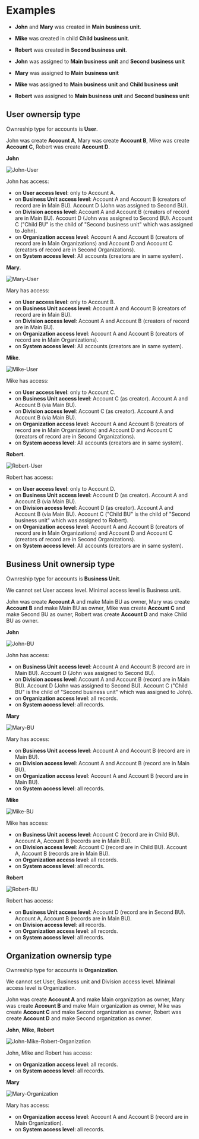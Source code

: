 Examples
========

 - **John** and **Mary** was created in  **Main business unit**. 
 - **Mike** was created in child **Child business unit**. 
 - **Robert** was created in **Second business unit**.

 - **John** was assigned to **Main business unit** and **Second business unit**
 - **Mary** was assigned to **Main business unit**
 - **Mike** was assigned to **Main business unit** and **Child business unit**
 - **Robert** was assigned to **Main business unit** and **Second business unit**
 
User ownersip type
---------

 Ownreship type for accounts is **User**.
 
 John was create **Account A**,  Mary was create **Account B**, Mike was create **Account C**, Robert was create **Account D**.

**John** 

![John-User][1]

John has access:

 - on **User access level**: only to Account A.
 - on **Business Unit access level**: Account A and Account B (creators of record are in Main BU). Account D (John was assigned to Second BU).
 - on **Division access level**: Account A and Account B (creators of record are in Main BU). Account D (John was assigned to Second BU). Account C ("Child BU" is the child of "Second business unit" which was assigned to John).
 - on **Organization access level**: Account A and Account B (creators of record are in Main Organizations) and Account D and Account C (creators of record are in Second Organizations).
 - on **System access level**: All accounts (creators are in same system).

**Mary**.

![Mary-User][2]

Mary has access:

 - on **User access level**: only to Account B.
 - on **Business Unit access level**: Account A and Account B (creators of record are in Main BU).
 - on **Division access level**: Account A and Account B (creators of record are in Main BU).
 - on **Organization access level**: Account A and Account B (creators of record are in Main Organizations).
 - on **System access level**: All accounts (creators are in same system).

**Mike**.

![Mike-User][3]

Mike has access:

 - on **User access level**: only to Account C.
 - on **Business Unit access level**: Account C (as creator). Account A and Account B (via Main BU).
 - on **Division access level**: Account C (as creator). Account A and Account B (via Main BU).
 - on **Organization access level**: Account A and Account B (creators of record are in Main Organizations) and Account D and Account C (creators of record are in Second Organizations).
 - on **System access level**: All accounts (creators are in same system).

**Robert**.

![Robert-User][4]

Robert has access:

 - on **User access level**: only to Account D.
 - on **Business Unit access level**: Account D (as creator). Account A and Account B (via Main BU).
 - on **Division access level**: Account D (as creator). Account A and Account B (via Main BU). Account C ("Child BU" is the child of "Second business unit" which was assigned to Robert).
 - on **Organization access level**: Account A and Account B (creators of record are in Main Organizations) and Account D and Account C (creators of record are in Second Organizations).
 - on **System access level**: All accounts (creators are in same system).
   
Business Unit ownersip type
---------

Ownreship type for accounts is **Business Unit**.

We cannot set User access level. Minimal access level is Business unit.
 
 John was create **Account A** and make Main BU as owner,  Mary was create **Account B** and make Main BU as owner, Mike was create **Account C** and make Second BU as owner, Robert was create **Account D** and make Child BU as owner.

**John** 

![John-BU][5]

John has access:

 - on **Business Unit access level**: Account A and Account B (record are in Main BU). Account D (John was assigned to Second BU).
 - on **Division access level**: Account A and Account B (record are in Main BU). Account D (John was assigned to Second BU). Account C ("Child BU" is the child of "Second business unit" which was assigned to John).
 - on **Organization access level**: all records.
 - on **System access level**: all records.

**Mary** 

![Mary-BU][6]

Mary has access:

 - on **Business Unit access level**: Account A and Account B (record are in Main BU). 
 - on **Division access level**: Account A and Account B (record are in Main BU). 
 - on **Organization access level**: Account A and Account B (record are in Main BU). 
 - on **System access level**: all records.

**Mike** 

![Mike-BU][7]

Mike has access:

 - on **Business Unit access level**: Account C (record are in Child BU).  Account A, Account B (records are in Main BU). 
 - on **Division access level**: Account C (record are in Child BU).  Account A, Account B (records are in Main BU).
 - on **Organization access level**: all records.
 - on **System access level**: all records.

**Robert** 

![Robert-BU][8]

Robert has access:

 - on **Business Unit access level**: Account D (record are in Second BU).  Account A, Account B (records are in Main BU). 
 - on **Division access level**: all records.
 - on **Organization access level**: all records.
 - on **System access level**: all records.
   
Organization ownersip type
---------

Ownreship type for accounts is **Organization**.

We cannot set User, Business unit and Division access level. Minimal access level is Organization.
 
 John was create **Account A** and make Main organization as owner,  Mary was create **Account B** and make Main organization as owner, Mike was create **Account C** and make Second organization as owner, Robert was create **Account D** and make Second organization as owner.

**John**,  **Mike**, **Robert**

![John-Mike-Robert-Organization][9]

John,  Mike and Robert has access:

 - on **Organization access level**: all records.
 - on **System access level**: all records.

**Mary**

![Mary-Organization][10]

Mary has access:

 - on **Organization access level**: Account A and Account B (record are in Main Organization).
 - on **System access level**: all records.
 

  [1]: img/John-User.png
  [2]: img/Mary-User.png
  [3]: img/Mike-User.png
  [4]: img/Robert-User.png
  [5]: img/John-BU.png
  [6]: img/Mary-BU.png
  [7]: img/Mike-BU.jpg
  [8]: img/Robert-BU.png
  [9]: img/John-Mike-Robert-Organization.png
  [10]: img/Mary-Organization.png